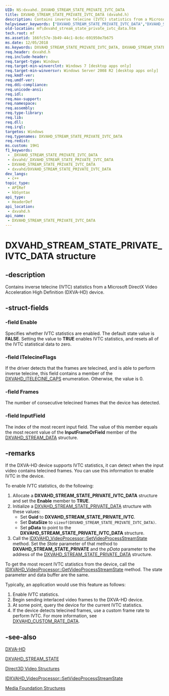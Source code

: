 ```yaml
---
UID: NS:dxvahd._DXVAHD_STREAM_STATE_PRIVATE_IVTC_DATA
title: DXVAHD_STREAM_STATE_PRIVATE_IVTC_DATA (dxvahd.h)
description: Contains inverse telecine (IVTC) statistics from a Microsoft DirectX Video Acceleration High Definition (DXVA-HD) device.
helpviewer_keywords: ["DXVAHD_STREAM_STATE_PRIVATE_IVTC_DATA","DXVAHD_STREAM_STATE_PRIVATE_IVTC_DATA structure [Media Foundation]","dxvahd/DXVAHD_STREAM_STATE_PRIVATE_IVTC_DATA","mf.dxvahd_stream_state_private_ivtc_data"]
old-location: mf\dxvahd_stream_state_private_ivtc_data.htm
tech.root: mf
ms.assetid: 166fc57e-3b49-44c1-8c6c-691950e7b675
ms.date: 12/05/2018
ms.keywords: DXVAHD_STREAM_STATE_PRIVATE_IVTC_DATA, DXVAHD_STREAM_STATE_PRIVATE_IVTC_DATA structure [Media Foundation], dxvahd/DXVAHD_STREAM_STATE_PRIVATE_IVTC_DATA, mf.dxvahd_stream_state_private_ivtc_data
req.header: dxvahd.h
req.include-header: 
req.target-type: Windows
req.target-min-winverclnt: Windows 7 [desktop apps only]
req.target-min-winversvr: Windows Server 2008 R2 [desktop apps only]
req.kmdf-ver: 
req.umdf-ver: 
req.ddi-compliance: 
req.unicode-ansi: 
req.idl: 
req.max-support: 
req.namespace: 
req.assembly: 
req.type-library: 
req.lib: 
req.dll: 
req.irql: 
targetos: Windows
req.typenames: DXVAHD_STREAM_STATE_PRIVATE_IVTC_DATA
req.redist: 
ms.custom: 19H1
f1_keywords:
 - _DXVAHD_STREAM_STATE_PRIVATE_IVTC_DATA
 - dxvahd/_DXVAHD_STREAM_STATE_PRIVATE_IVTC_DATA
 - DXVAHD_STREAM_STATE_PRIVATE_IVTC_DATA
 - dxvahd/DXVAHD_STREAM_STATE_PRIVATE_IVTC_DATA
dev_langs:
 - c++
topic_type:
 - APIRef
 - kbSyntax
api_type:
 - HeaderDef
api_location:
 - dxvahd.h
api_name:
 - DXVAHD_STREAM_STATE_PRIVATE_IVTC_DATA
---
```


# DXVAHD_STREAM_STATE_PRIVATE_IVTC_DATA structure


## -description

Contains inverse telecine (IVTC) statistics from a Microsoft DirectX Video Acceleration High Definition (DXVA-HD) device.

## -struct-fields

### -field Enable

Specifies whether IVTC statistics are enabled. The default state value is <b>FALSE</b>. Setting the value to <b>TRUE</b> enables IVTC statistics, and resets all of the IVTC statistical data to zero.

### -field ITelecineFlags

If the driver detects that the frames are telecined, and is able to perform inverse telecine, this field contains a member of the <a href="/windows/desktop/api/dxvahd/ne-dxvahd-dxvahd_itelecine_caps">DXVAHD_ITELECINE_CAPS</a> enumeration. Otherwise, the value is 0.

### -field Frames

The number of consecutive telecined frames that the device has detected.

### -field InputField

The index of the most recent input field. The value  of this member equals the most recent value of the <b>InputFrameOrField</b> member of the <a href="/windows/desktop/api/dxvahd/ns-dxvahd-dxvahd_stream_data">DXVAHD_STREAM_DATA</a> structure.

## -remarks

If the DXVA-HD device supports IVTC statistics, it can detect when the input video contains telecined frames. You can use this information to enable IVTC in the device.

To enable IVTC statistics, do the following:

<ol>
<li>Allocate a <b>DXVAHD_STREAM_STATE_PRIVATE_IVTC_DATA</b> structure and set the <b>Enable</b> member to <b>TRUE</b>.</li>
<li>Initialize a <a href="/windows/desktop/api/dxvahd/ns-dxvahd-dxvahd_stream_state_private_data">DXVAHD_STREAM_STATE_PRIVATE_DATA</a> structure with these values:<ul>
<li>Set <b>Guid</b>  to <b>DXVAHD_STREAM_STATE_PRIVATE_IVTC</b>.</li>
<li>Set <b>DataSize</b> to <code>sizeof(DXVAHD_STREAM_STATE_PRIVATE_IVTC_DATA)</code>.</li>
<li>Set <b>pData</b>  to point to the <b>DXVAHD_STREAM_STATE_PRIVATE_IVTC_DATA</b> structure.</li>
</ul>
</li>
<li>Call the <a href="/windows/desktop/api/dxvahd/nf-dxvahd-idxvahd_videoprocessor-setvideoprocessstreamstate">IDXVAHD_VideoProcessor::SetVideoProcessStreamState</a> method. Set the <i>State</i> parameter of that method to <b>DXVAHD_STREAM_STATE_PRIVATE</b> and the <i>pData</i>  parameter to the address of the <a href="/windows/desktop/api/dxvahd/ns-dxvahd-dxvahd_stream_state_private_data">DXVAHD_STREAM_STATE_PRIVATE_DATA</a> structure.</li>
</ol>
To get the most recent IVTC statistics from the device, call the <a href="/windows/desktop/api/dxvahd/nf-dxvahd-idxvahd_videoprocessor-getvideoprocessstreamstate">IDXVAHD_VideoProcessor::GetVideoProcessStreamState</a> method. The state parameter and data buffer are the same.

Typically, an application would use this feature as follows:

<ol>
<li>Enable IVTC statistics.</li>
<li>Begin sending interlaced video frames to the DXVA-HD device.</li>
<li>At some point, query the device for the current IVTC statistics.</li>
<li>If the device detects telecined frames, use a custom frame rate to perform IVTC. For more information, see <a href="/windows/desktop/api/dxvahd/ns-dxvahd-dxvahd_custom_rate_data">DXVAHD_CUSTOM_RATE_DATA</a>.</li>
</ol>

## -see-also

<a href="/windows/desktop/medfound/dxva-hd">DXVA-HD</a>



<a href="/windows/desktop/api/dxvahd/ne-dxvahd-dxvahd_stream_state">DXVAHD_STREAM_STATE</a>



<a href="/windows/desktop/medfound/direct3d-video-structures">Direct3D Video Structures</a>



<a href="/windows/desktop/api/dxvahd/nf-dxvahd-idxvahd_videoprocessor-setvideoprocessstreamstate">IDXVAHD_VideoProcessor::SetVideoProcessStreamState</a>



<a href="/windows/desktop/medfound/media-foundation-structures">Media Foundation Structures</a>